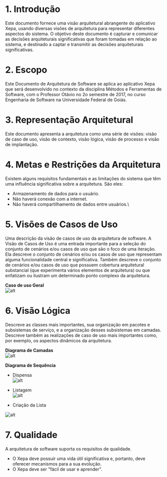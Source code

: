 # 1. Introdução 
Este documento fornece uma visão arquitetural abrangente do aplicativo Xepa, usando diversas visões de arquitetura para representar diferentes aspectos do sistema. O objetivo deste documento é capturar e comunicar as decisões arquiteturais significativas que foram tomadas em relação ao sistema, e destinado a captar e transmitir as decisões arquiteturais significativas.

# 2. Escopo
Este Documento de Arquitetura de Software se aplica ao aplicativo Xepa que será desenvolvido no contexto da disciplina Métodos e Ferramentas de Software, com o Professor Otávio no 2o semestre de 2017, no curso Engenharia de Software na Universidade Federal de Goiás.
  
# 3. Representação Arquitetural 
Este documento apresenta a arquitetura como uma série de visões: visão de caso de uso, visão de contexto, visão lógica, visão de processo e visão de implantação.

# 4. Metas e Restrições da Arquitetura
Existem alguns requisitos fundamentais e as limitações do sistema que têm uma influência significativa sobre a arquitetura. São eles:
- Armazenamento de dados para o usuário.
- Não haverá conexão com a internet.
- Não haverá compartilhamento de dados entre usuários.\

# 5. Visões de Casos de Uso
  Uma descrição da visão de casos de uso da arquitetura de software. A Visão de Casos de Uso é uma entrada importante para a seleção do conjunto de cenários e/ou casos de uso que são o foco de uma iteração. Ela descreve o conjunto de cenários e/ou os casos de uso que representam alguma funcionalidade central e significativa. Também descreve o conjunto de cenários e/ou casos de uso que possuem cobertura arquitetural substancial (que experimenta vários elementos de arquitetura) ou que enfatizam ou ilustram um determinado ponto complexo da arquitetura.

<b>Caso de uso Geral</b>  
![alt](https://github.com/Caua539/chepa/blob/master/docs/img/Casos_De_Uso_Xepa.png)

# 6. Visão Lógica
  Descreve as classes mais importantes, sua organização em pacotes e subsistemas de serviço, e a organização desses subsistemas em camadas. Descreve também as realizações de caso de uso mais importantes como, por exemplo, os aspectos dinâmicos da arquitetura.  

<b>Diagrama de Camadas</b>  
![alt](https://github.com/Caua539/chepa/blob/master/docs/img/UC1_Xepa.png)  
  
<b>Diagrama de Sequência</b>  
- Dispensa  
![alt](https://github.com/Caua539/chepa/blob/master/docs/img/Sequence_Diagram_Dispensa.png)    
    
- Listagem  
![alt](https://github.com/Caua539/chepa/blob/master/docs/img/Sequence_Diagram_Lista.png)   
  
- Criação da Lista  

![alt](https://github.com/Caua539/chepa/blob/master/docs/img/Sequence_Diagram_CriaLista.png)  

# 7. Qualidade  
A arquitetura de software suporta os requisitos de qualidade.
- O Xepa deve possuir uma vida útil significativa e, portanto, deve oferecer mecanismos para a sua evolução.  
- O Xepa deve ser "fácil de usar e aprender".  

